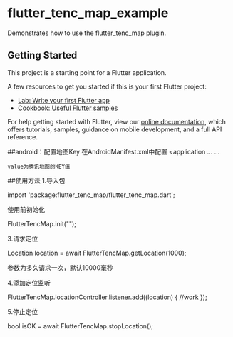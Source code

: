 # flutter_tenc_map_example

Demonstrates how to use the flutter_tenc_map plugin.

## Getting Started

This project is a starting point for a Flutter application.

A few resources to get you started if this is your first Flutter project:

- [Lab: Write your first Flutter app](https://flutter.dev/docs/get-started/codelab)
- [Cookbook: Useful Flutter samples](https://flutter.dev/docs/cookbook)

For help getting started with Flutter, view our
[online documentation](https://flutter.dev/docs), which offers tutorials,
samples, guidance on mobile development, and a full API reference.

##android：配置地图Key
在AndroidManifest.xml中配置
    <application
            ...
        <meta-data
            android:name="TencentMapSDK"
            android:value="H5PBZ-PNV3V-F2WPG-UUZCN-O6MPQ-LLB3Q" />
            ...
    </application>

    value为腾讯地图的KEY值

##使用方法
 1.导入包

 import 'package:flutter_tenc_map/flutter_tenc_map.dart';

 使用前初始化

 FlutterTencMap.init("");

 3.请求定位

  Location location = await FlutterTencMap.getLocation(1000);

  参数为多久请求一次，默认10000毫秒

 4.添加定位监听

   FlutterTencMap.locationController.listener.add((location) {
        //work
      });

 5.停止定位

  bool isOK = await FlutterTencMap.stopLocation();